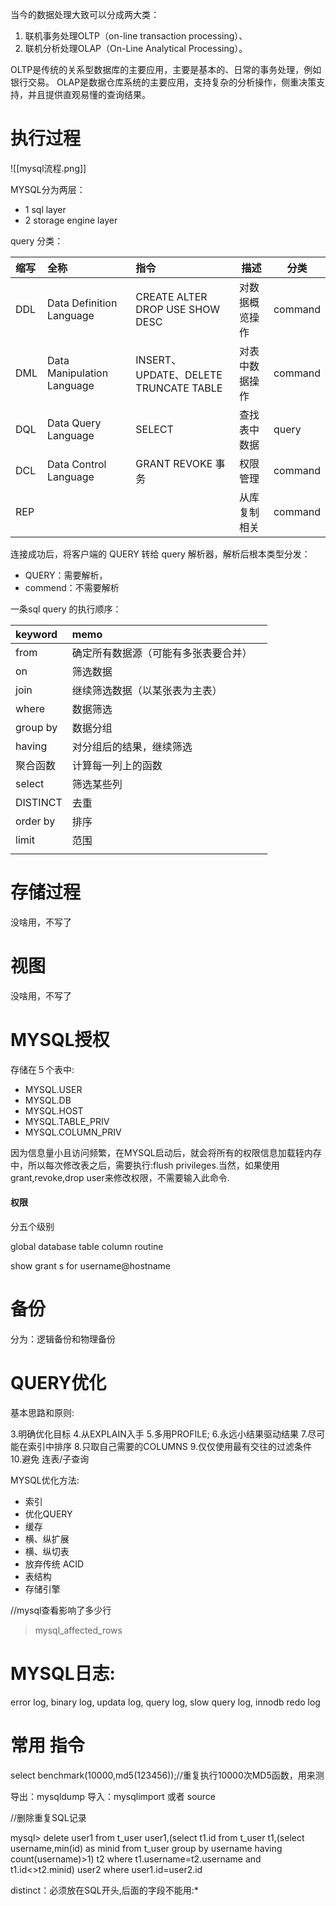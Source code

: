 
当今的数据处理大致可以分成两大类：
1. 联机事务处理OLTP（on-line transaction processing）、
2. 联机分析处理OLAP（On-Line Analytical Processing）。

OLTP是传统的关系型数据库的主要应用，主要是基本的、日常的事务处理，例如银行交易。
OLAP是数据仓库系统的主要应用，支持复杂的分析操作，侧重决策支持，并且提供直观易懂的查询结果。

# 执行过程



![[mysql流程.png]]

MYSQL分为两层：
- 1 sql layer 
- 2 storage engine layer


query 分类：

| 缩写  | 全称                         | 指令                                  | 描述      | 分类      |
| :-- | :------------------------- | :---------------------------------- | ------- | ------- |
| DDL | Data Definition Language   | CREATE ALTER DROP USE SHOW DESC     | 对数据概览操作 | command |
| DML | Data Manipulation Language | INSERT、UPDATE、DELETE TRUNCATE TABLE | 对表中数据操作 | command |
| DQL | Data Query Language        | SELECT                              | 查找表中数据  | query   |
| DCL | Data Control Language      | GRANT REVOKE 事务                     | 权限管理    | command |
| REP |                            |                                     | 从库复制相关  | command |

连接成功后，将客户端的 QUERY 转给 query 解析器，解析后根本类型分发：
- QUERY：需要解析，
- commend：不需要解析


一条sql query 的执行顺序：

| keyword  | memo               |     |
| :------- | :----------------- | --- |
| from     | 确定所有数据源（可能有多张表要合并） |     |
| on       | 筛选数据               |     |
| join     | 继续筛选数据（以某张表为主表）    |     |
| where    | 数据筛选               |     |
| group by | 数据分组               |     |
| having   | 对分组后的结果，继续筛选       |     |
| 聚合函数     | 计算每一列上的函数          |     |
| select   | 筛选某些列              |     |
| DISTINCT | 去重                 |     |
| order by | 排序                 |     |
| limit    | 范围                 |     |
|          |                    |     |

# 存储过程

没啥用，不写了

# 视图

没啥用，不写了
# MYSQL授权

存储在５个表中:
- MYSQL.USER
- MYSQL.DB
- MYSQL.HOST
- MYSQL.TABLE_PRIV
- MYSQL.COLUMN_PRIV


因为信息量小且访问频繁，在MYSQL启动后，就会将所有的权限信息加载轾内存中，所以每次修改表之后，需要执行:flush privileges.当然，如果使用　grant,revoke,drop user来修改权限，不需要输入此命令.

#### 权限

分五个级别

global 
database
table
column
routine

show grant s for username@hostname

# 备份

分为：逻辑备份和物理备份


# QUERY优化

基本思路和原则:

3.明确优化目标
4.从EXPLAIN入手
5.多用PROFILE;
6.永远小结果驱动结果
7.尽可能在索引中排序
8.只取自己需要的COLUMNS
9.仅仅使用最有交往的过滤条件
10.避免 连表/子查询

MYSQL优化方法:
- 索引　　
- 优化QUERY　　
- 缓存　　　
- 横、纵扩展　　
- 横、纵切表　
- 放弃传统 ACID 
- 表结构 
- 存储引擎


//mysql查看影响了多少行
>mysql_affected_rows

# MYSQL日志:

error log,
binary log,
updata log,
query log,
slow query log,
innodb 
redo log


# 常用 指令

select benchmark(10000,md5(123456));//重复执行10000次MD5函数，用来测

导出：mysqldump
导入：mysqlimport 或者 source


//删除重复SQL记录

mysql> delete user1 from t_user user1,(select t1.id from t_user t1,(select username,min(id) as minid from t_user group by username having count(username)>1) t2 where t1.username=t2.username and t1.id<>t2.minid) user2 where user1.id=user2.id

distinct：必须放在SQL开头,后面的字段不能用:*
